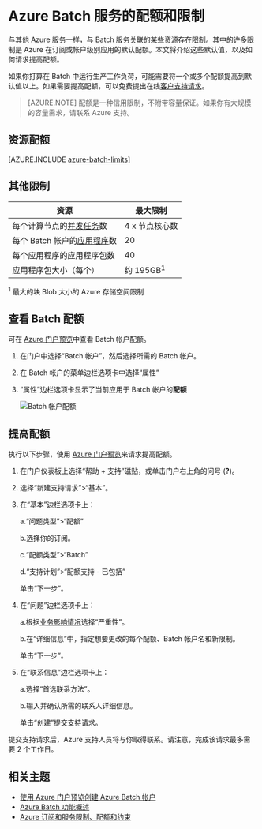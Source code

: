 <properties
    pageTitle="Azure Batch 服务的配额和限制 | Azure"
    description="了解默认的 Azure Batch 配额、限制和约束，以及如何请求提高配额"
    services="batch"
    documentationcenter=""
    author="tamram"
    manager="timlt"
    editor="" />
<tags
    ms.assetid="28998df4-8693-431d-b6ad-974c2f8db5fb"
    ms.service="batch"
    ms.workload="big-compute"
    ms.tgt_pltfrm="na"
    ms.devlang="na"
    ms.topic="article"
    ms.date="02/09/2017"
    wacn.date="03/16/2017"
    ms.author="tamram" />  


# Azure Batch 服务的配额和限制
与其他 Azure 服务一样，与 Batch 服务关联的某些资源存在限制。其中的许多限制是 Azure 在订阅或帐户级别应用的默认配额。本文将介绍这些默认值，以及如何请求提高配额。

如果你打算在 Batch 中运行生产工作负荷，可能需要将一个或多个配额提高到默认值以上。如果需要提高配额，可以免费提出在线[客户支持请求](#increase-a-quota)。

> [AZURE.NOTE]
配额是一种信用限制，不附带容量保证。如果你有大规模的容量需求，请联系 Azure 支持。
> 
> 

## 资源配额
[AZURE.INCLUDE [azure-batch-limits](../../includes/azure-batch-limits.md)]

## 其他限制
| **资源** | **最大限制** |
| --- | --- |
| 每个计算节点的[并发任务](/documentation/articles/batch-parallel-node-tasks/)数 |4 x 节点核心数 |
| 每个 Batch 帐户的[应用程序](/documentation/articles/batch-application-packages/)数 |20 |
| 每个应用程序的应用程序包数 |40 |
| 应用程序包大小（每个） |约 195GB<sup>1</sup> |

<sup>1</sup> 最大的块 Blob 大小的 Azure 存储空间限制

## 查看 Batch 配额 <a name="batch-account-quotas"></a>
可在 [Azure 门户预览][portal]中查看 Batch 帐户配额。

1. 在门户中选择“Batch 帐户”，然后选择所需的 Batch 帐户。
2. 在 Batch 帐户的菜单边栏选项卡中选择“属性”
3. “属性”边栏选项卡显示了当前应用于 Batch 帐户的**配额**
   
    ![Batch 帐户配额][account_quotas]  

## 提高配额  <a name="increase-a-quota"></a>

执行以下步骤，使用 [Azure 门户预览][portal]来请求提高配额。

1. 在门户仪表板上选择“帮助 + 支持”磁贴，或单击门户右上角的问号 (**?**)。
2. 选择“新建支持请求”>“基本”。
3. 在“基本”边栏选项卡上：
   
    a.“问题类型”>“配额”
   
    b.选择你的订阅。
   
    c.“配额类型”>“Batch”
   
    d.“支持计划”>“配额支持 - 已包括”
   
    单击“下一步”。
4. 在“问题”边栏选项卡上：
   
    a.根据[业务影响情况][support_sev]选择“严重性”。
   
    b.在“详细信息”中，指定想要更改的每个配额、Batch 帐户名和新限制。
   
    单击“下一步”。
5. 在“联系信息”边栏选项卡上：
   
    a.选择“首选联系方法”。
   
    b.输入并确认所需的联系人详细信息。
   
    单击“创建”提交支持请求。

提交支持请求后，Azure 支持人员将与你取得联系。请注意，完成该请求最多需要 2 个工作日。

## 相关主题
- [使用 Azure 门户预览创建 Azure Batch 帐户](/documentation/articles/batch-account-create-portal/)
- [Azure Batch 功能概述](/documentation/articles/batch-api-basics/)
- [Azure 订阅和服务限制、配额和约束](/documentation/articles/azure-subscription-service-limits/)

[portal]: https://portal.azure.cn
[portal_classic_increase]: https://azure.microsoft.com/blog/2014/06/04/azure-limits-quotas-increase-requests/
[support_sev]: http://aka.ms/supportseverity

[account_quotas]: ./media/batch-quota-limit/accountquota_portal.PNG

<!---HONumber=Mooncake_0306_2017-->
<!---Update_Description: wording update -->